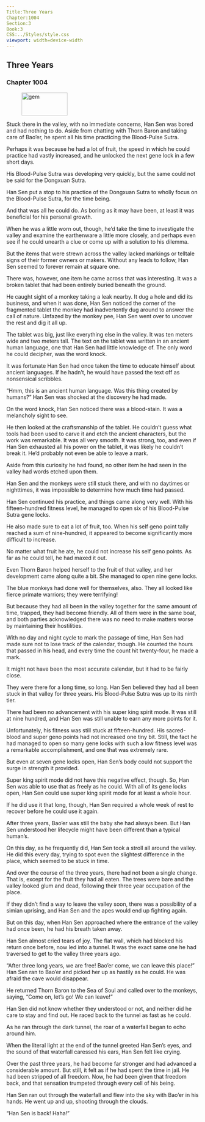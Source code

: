 ```yaml
---
Title:Three Years 
Chapter:1004 
Section:3 
Book:3 
CSS:../Styles/style.css 
viewport: width=device-width
---
```

  
## Three Years
### Chapter 1004
  
<figure>
	<img src="../Images/gem.gif" alt="gem" id="gem" width="120" height="60" />
</figure>
  

  
Stuck there in the valley, with no immediate concerns, Han Sen was bored and had nothing to do. Aside from chatting with Thorn Baron and taking care of Bao’er, he spent all his time practicing the Blood-Pulse Sutra.

Perhaps it was because he had a lot of fruit, the speed in which he could practice had vastly increased, and he unlocked the next gene lock in a few short days.

His Blood-Pulse Sutra was developing very quickly, but the same could not be said for the Dongxuan Sutra.

Han Sen put a stop to his practice of the Dongxuan Sutra to wholly focus on the Blood-Pulse Sutra, for the time being.

And that was all he could do. As boring as it may have been, at least it was beneficial for his personal growth.

When he was a little worn out, though, he’d take the time to investigate the valley and examine the earthenware a little more closely, and perhaps even see if he could unearth a clue or come up with a solution to his dilemma.

But the items that were strewn across the valley lacked markings or telltale signs of their former owners or makers. Without any leads to follow, Han Sen seemed to forever remain at square one.

There was, however, one item he came across that was interesting. It was a broken tablet that had been entirely buried beneath the ground.

He caught sight of a monkey taking a leak nearby. It dug a hole and did its business, and when it was done, Han Sen noticed the corner of the fragmented tablet the monkey had inadvertently dug around to answer the call of nature. Unfazed by the monkey pee, Han Sen went over to uncover the rest and dig it all up.

The tablet was big, just like everything else in the valley. It was ten meters wide and two meters tall. The text on the tablet was written in an ancient human language, one that Han Sen had little knowledge of. The only word he could decipher, was the word knock.

It was fortunate Han Sen had once taken the time to educate himself about ancient languages. If he hadn’t, he would have passed the text off as nonsensical scribbles.

“Hmm, this is an ancient human language. Was this thing created by humans?” Han Sen was shocked at the discovery he had made.

On the word knock, Han Sen noticed there was a blood-stain. It was a melancholy sight to see.

He then looked at the craftsmanship of the tablet. He couldn’t guess what tools had been used to carve it and etch the ancient characters, but the work was remarkable. It was all very smooth. It was strong, too, and even if Han Sen exhausted all his power on the tablet, it was likely he couldn’t break it. He’d probably not even be able to leave a mark.

Aside from this curiosity he had found, no other item he had seen in the valley had words etched upon them.

Han Sen and the monkeys were still stuck there, and with no daytimes or nighttimes, it was impossible to determine how much time had passed.

Han Sen continued his practice, and things came along very well. With his fifteen-hundred fitness level, he managed to open six of his Blood-Pulse Sutra gene locks.

He also made sure to eat a lot of fruit, too. When his self geno point tally reached a sum of nine-hundred, it appeared to become significantly more difficult to increase.

No matter what fruit he ate, he could not increase his self geno points. As far as he could tell, he had maxed it out.

Even Thorn Baron helped herself to the fruit of that valley, and her development came along quite a bit. She managed to open nine gene locks.

The blue monkeys had done well for themselves, also. They all looked like fierce primate warriors; they were terrifying!

But because they had all been in the valley together for the same amount of time, trapped, they had become friendly. All of them were in the same boat, and both parties acknowledged there was no need to make matters worse by maintaining their hostilities.

With no day and night cycle to mark the passage of time, Han Sen had made sure not to lose track of the calendar, though. He counted the hours that passed in his head, and every time the count hit twenty-four, he made a mark.

It might not have been the most accurate calendar, but it had to be fairly close.

They were there for a long time, so long. Han Sen believed they had all been stuck in that valley for three years. His Blood-Pulse Sutra was up to its ninth tier.

There had been no advancement with his super king spirit mode. It was still at nine hundred, and Han Sen was still unable to earn any more points for it.

Unfortunately, his fitness was still stuck at fifteen-hundred. His sacred-blood and super geno points had not increased one tiny bit. Still, the fact he had managed to open so many gene locks with such a low fitness level was a remarkable accomplishment, and one that was extremely rare.

But even at seven gene locks open, Han Sen’s body could not support the surge in strength it provided.

Super king spirit mode did not have this negative effect, though. So, Han Sen was able to use that as freely as he could. With all of its gene locks open, Han Sen could use super king spirit mode for at least a whole hour.

If he did use it that long, though, Han Sen required a whole week of rest to recover before he could use it again.

After three years, Bao’er was still the baby she had always been. But Han Sen understood her lifecycle might have been different than a typical human’s.

On this day, as he frequently did, Han Sen took a stroll all around the valley. He did this every day, trying to spot even the slightest difference in the place, which seemed to be stuck in time.

And over the course of the three years, there had not been a single change. That is, except for the fruit they had all eaten. The trees were bare and the valley looked glum and dead, following their three year occupation of the place.

If they didn’t find a way to leave the valley soon, there was a possibility of a simian uprising, and Han Sen and the apes would end up fighting again.

But on this day, when Han Sen approached where the entrance of the valley had once been, he had his breath taken away.

Han Sen almost cried tears of joy. The flat wall, which had blocked his return once before, now led into a tunnel. It was the exact same one he had traversed to get to the valley three years ago.

“After three long years, we are free! Bao’er come, we can leave this place!” Han Sen ran to Bao’er and picked her up as hastily as he could. He was afraid the cave would disappear.

He returned Thorn Baron to the Sea of Soul and called over to the monkeys, saying, “Come on, let’s go! We can leave!”

Han Sen did not know whether they understood or not, and neither did he care to stay and find out. He raced back to the tunnel as fast as he could.

As he ran through the dark tunnel, the roar of a waterfall began to echo around him.

When the literal light at the end of the tunnel greeted Han Sen’s eyes, and the sound of that waterfall caressed his ears, Han Sen felt like crying.

Over the past three years, he had become far stronger and had advanced a considerable amount. But still, it felt as if he had spent the time in jail. He had been stripped of all freedom. Now, he had been given that freedom back, and that sensation trumpeted through every cell of his being.

Han Sen ran out through the waterfall and flew into the sky with Bao’er in his hands. He went up and up, shooting through the clouds.

“Han Sen is back! Haha!”